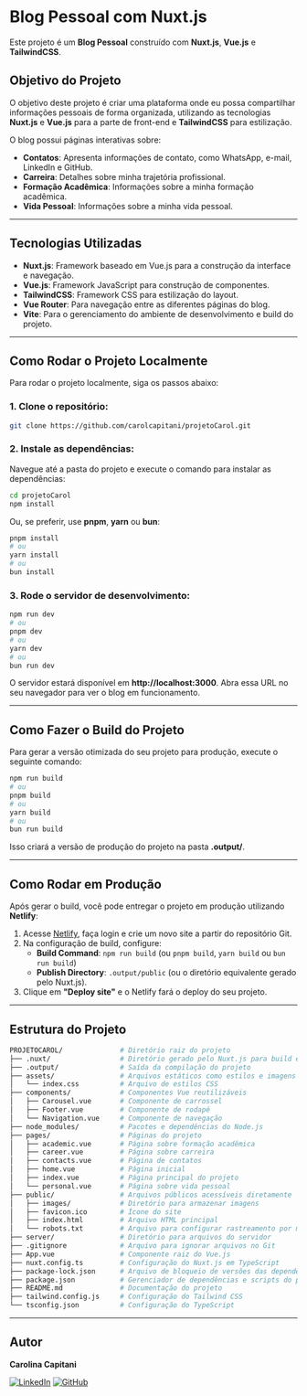 # Blog Pessoal com Nuxt.js

Este projeto é um **Blog Pessoal** construído com **Nuxt.js**, **Vue.js** e **TailwindCSS**.

## Objetivo do Projeto

O objetivo deste projeto é criar uma plataforma onde eu possa compartilhar informações pessoais de forma organizada, utilizando as tecnologias **Nuxt.js** e **Vue.js** para a parte de front-end e **TailwindCSS** para estilização.

O blog possui páginas interativas sobre:

- **Contatos**: Apresenta informações de contato, como WhatsApp, e-mail, LinkedIn e GitHub.
- **Carreira**: Detalhes sobre minha trajetória profissional.
- **Formação Acadêmica**: Informações sobre a minha formação acadêmica.
- **Vida Pessoal**: Informações sobre a minha vida pessoal.

---

## Tecnologias Utilizadas

- **Nuxt.js**: Framework baseado em Vue.js para a construção da interface e navegação.
- **Vue.js**: Framework JavaScript para construção de componentes.
- **TailwindCSS**: Framework CSS para estilização do layout.
- **Vue Router**: Para navegação entre as diferentes páginas do blog.
- **Vite**: Para o gerenciamento do ambiente de desenvolvimento e build do projeto.

---

## Como Rodar o Projeto Localmente

Para rodar o projeto localmente, siga os passos abaixo:

### 1. Clone o repositório:

```sh
git clone https://github.com/carolcapitani/projetoCarol.git
```

### 2. Instale as dependências:

Navegue até a pasta do projeto e execute o comando para instalar as dependências:

```sh
cd projetoCarol
npm install
```

Ou, se preferir, use **pnpm**, **yarn** ou **bun**:

```sh
pnpm install
# ou
yarn install
# ou
bun install
```

### 3. Rode o servidor de desenvolvimento:

```sh
npm run dev
# ou
pnpm dev
# ou
yarn dev
# ou
bun run dev
```

O servidor estará disponível em **http://localhost:3000**. Abra essa URL no seu navegador para ver o blog em funcionamento.

---

## Como Fazer o Build do Projeto

Para gerar a versão otimizada do seu projeto para produção, execute o seguinte comando:

```sh
npm run build
# ou
pnpm build
# ou
yarn build
# ou
bun run build
```

Isso criará a versão de produção do projeto na pasta **.output/**.

---

## Como Rodar em Produção

Após gerar o build, você pode entregar o projeto em produção utilizando **Netlify**:

1. Acesse [Netlify](https://www.netlify.com/), faça login e crie um novo site a partir do repositório Git.
2. Na configuração de build, configure:
   - **Build Command**: `npm run build` (ou `pnpm build`, `yarn build` ou `bun run build`)
   - **Publish Directory**: `.output/public` (ou o diretório equivalente gerado pelo Nuxt.js).
3. Clique em **"Deploy site"** e o Netlify fará o deploy do seu projeto.

---

## Estrutura do Projeto

```sh
PROJETOCAROL/              # Diretório raiz do projeto
├── .nuxt/                 # Diretório gerado pelo Nuxt.js para build e cache
├── .output/               # Saída da compilação do projeto
├── assets/                # Arquivos estáticos como estilos e imagens
│   └── index.css          # Arquivo de estilos CSS
├── components/            # Componentes Vue reutilizáveis
│   ├── Carousel.vue       # Componente de carrossel
│   ├── Footer.vue         # Componente de rodapé
│   └── Navigation.vue     # Componente de navegação
├── node_modules/          # Pacotes e dependências do Node.js
├── pages/                 # Páginas do projeto
│   ├── academic.vue       # Página sobre formação acadêmica
│   ├── career.vue         # Página sobre carreira
│   ├── contacts.vue       # Página de contatos
│   ├── home.vue           # Página inicial
│   ├── index.vue          # Página principal do projeto
│   └── personal.vue       # Página sobre vida pessoal
├── public/                # Arquivos públicos acessíveis diretamente
│   ├── images/            # Diretório para armazenar imagens
│   ├── favicon.ico        # Ícone do site
│   ├── index.html         # Arquivo HTML principal
│   └── robots.txt         # Arquivo para configurar rastreamento por mecanismos de busca
├── server/                # Diretório para arquivos do servidor
├── .gitignore             # Arquivo para ignorar arquivos no Git
├── App.vue                # Componente raiz do Vue.js
├── nuxt.config.ts         # Configuração do Nuxt.js em TypeScript
├── package-lock.json      # Arquivo de bloqueio de versões das dependências do npm
├── package.json           # Gerenciador de dependências e scripts do projeto
├── README.md              # Documentação do projeto
├── tailwind.config.js     # Configuração do Tailwind CSS
└── tsconfig.json          # Configuração do TypeScript
```

---

## Autor

**Carolina Capitani**

[![LinkedIn](https://img.shields.io/badge/LinkedIn-blue?logo=linkedin)](https://www.linkedin.com/in/carolcapitani)
[![GitHub](https://img.shields.io/badge/GitHub-black?logo=github)](https://github.com/carolcapitani)


